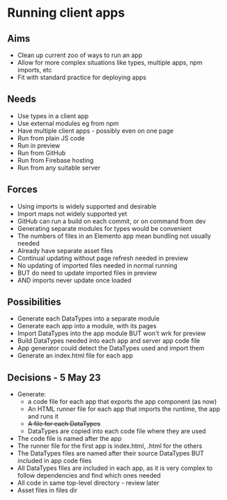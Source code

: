 Running client apps
===================

Aims
----

- Clean up current zoo of ways to run an app
- Allow for more complex situations like types, multiple apps, npm imports, etc
- Fit with standard practice for deploying apps

Needs
-----

- Use types in a client app
- Use external modules eg from npm
- Have multiple client apps - possibly even on one page
- Run from plain JS code
- Run in preview
- Run from GitHub
- Run from Firebase hosting
- Run from any suitable server


Forces
------

- Using imports is widely supported and desirable
- Import maps not widely supported yet
- GitHub can run a build on each commit, or on command from dev
- Generating separate modules for types would be convenient
- The numbers of files in an Elemento app mean bundling not usually needed
- Already have separate asset files
- Continual updating without page refresh needed in preview
- No updating of imported files needed in normal running
- BUT do need to update imported files in preview
- AND imports never update once loaded

Possibilities
-------------

- Generate each DataTypes into a separate module
- Generate each app into a module, with its pages
- Import DataTypes into the app module BUT won't wrk for preview
- Build DataTypes needed into each app and server app code file
- App generator could detect the DataTypes used and import them
- Generate an index.html file for each app

Decisions - 5 May 23
--------------------

- Generate:
  - a code file for each app that exports the app component (as now)
  - An HTML runner file for each app that imports the runtime, the app and runs it
  - ~~A file for each DataTypes~~
  - DataTypes are copied into each code file where they are used
- The code file is named after the app
- The runner file for the first app is index.html, <appname>.html for the others
- The DataTypes files are named after their source DataTypes BUT included in app code files
- All DataTypes files are included in each app, as it is very complex to follow dependencies and find which ones needed
- All code in same top-level directory - review later
- Asset files in files dir